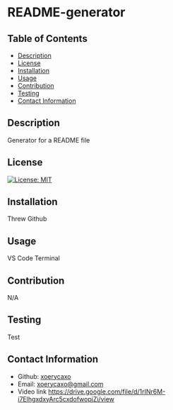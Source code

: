 # README-generator
  ## Table of Contents
  - [Description](#description)
  - [License](#license)
  - [Installation](#installation)
  - [Usage](#usage)
  - [Contribution](#contribution)
  - [Testing](#testing)
  - [Contact Information](#contact-information)

  ## Description
  Generator for a README file
  ## License
  [![License: MIT](https://img.shields.io/badge/License-MIT-yellow.svg)](https://opensource.org/licenses/MIT)
  ## Installation
  Threw Github
  ## Usage
  VS Code Terminal
  ## Contribution
  N/A
  ## Testing
  Test
  ## Contact Information
  - Github: [xoerycaxo](https://github.com/xoerycaxo)
  - Email: [xoerycaxo@gmail.com](mailto:user@example.com)
- Video link https://drive.google.com/file/d/1rINr6M-i7ElhgxdxyArc5cxdofwopjZi/view
  
